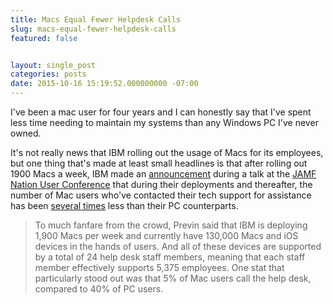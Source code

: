 ```yaml
---
title: Macs Equal Fewer Helpdesk Calls
slug: macs-equal-fewer-helpdesk-calls
featured: false


layout: single_post
categories: posts
date: 2015-10-16 15:19:52.000000000 -07:00
---
```


I've been a mac user for four years and I can honestly say that I've spent less time needing to maintain my systems than any Windows PC I've never owned.

It's not really news that IBM rolling out the usage of Macs for its employees, but one thing that's made at least small headlines is that after rolling out 1900 Macs a week, IBM made an [announcement](http://www.jamfsoftware.com/blog/mac-ibm-zero-to-30000-in-6-months/) during a talk at the [JAMF Nation User Conference](http://www.jamfsoftware.com/blog/mac-ibm-zero-to-30000-in-6-months/) that during their deployments and thereafter, the number of Mac users who've contacted their tech support for assistance has been [several times](http://www.jamfsoftware.com/blog/mac-ibm-zero-to-30000-in-6-months/) less than their PC counterparts.

> To much fanfare from the crowd, Previn said that IBM is deploying 1,900 Macs per week and currently have 130,000 Macs and iOS devices in the hands of users. And all of these devices are supported by a total of 24 help desk staff members, meaning that each staff member effectively supports 5,375 employees. One stat that particularly stood out was that 5% of Mac users call the help desk, compared to 40% of PC users.

